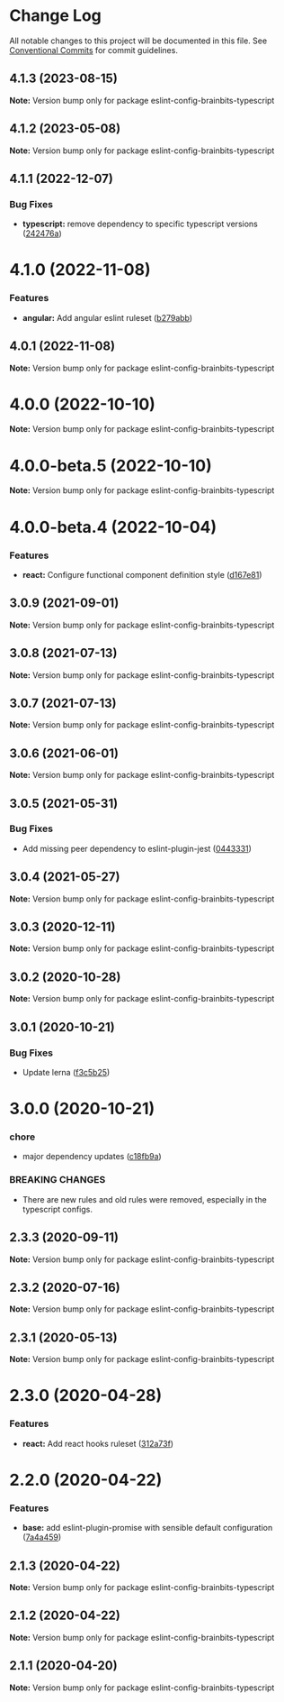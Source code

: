 # Change Log

All notable changes to this project will be documented in this file.
See [Conventional Commits](https://conventionalcommits.org) for commit guidelines.

## 4.1.3 (2023-08-15)

**Note:** Version bump only for package eslint-config-brainbits-typescript





## 4.1.2 (2023-05-08)

**Note:** Version bump only for package eslint-config-brainbits-typescript





## 4.1.1 (2022-12-07)


### Bug Fixes

* **typescript:** remove dependency to specific typescript versions ([242476a](https://github.com/brainbits/eslint-config-brainbits/commit/242476a6f08bf256f74ecf9a88a56ced1ccd63d8))





# 4.1.0 (2022-11-08)


### Features

* **angular:** Add angular eslint ruleset ([b279abb](https://github.com/brainbits/eslint-config-brainbits/commit/b279abb5effae7153038fa2ab4d3850b326dc397))





## 4.0.1 (2022-11-08)

**Note:** Version bump only for package eslint-config-brainbits-typescript





# 4.0.0 (2022-10-10)

**Note:** Version bump only for package eslint-config-brainbits-typescript





# 4.0.0-beta.5 (2022-10-10)

**Note:** Version bump only for package eslint-config-brainbits-typescript





# 4.0.0-beta.4 (2022-10-04)


### Features

* **react:** Configure functional component definition style ([d167e81](https://github.com/brainbits/eslint-config-brainbits/commit/d167e81b04f14dafac47c2087e16ce60ad3a2a62))





## 3.0.9 (2021-09-01)

**Note:** Version bump only for package eslint-config-brainbits-typescript





## 3.0.8 (2021-07-13)

**Note:** Version bump only for package eslint-config-brainbits-typescript





## 3.0.7 (2021-07-13)

**Note:** Version bump only for package eslint-config-brainbits-typescript





## 3.0.6 (2021-06-01)

**Note:** Version bump only for package eslint-config-brainbits-typescript





## 3.0.5 (2021-05-31)


### Bug Fixes

* Add missing peer dependency to eslint-plugin-jest ([0443331](https://github.com/brainbits/eslint-config-brainbits/commit/0443331145e725022703e0dd94f01f2ec1ee787e))





## 3.0.4 (2021-05-27)

**Note:** Version bump only for package eslint-config-brainbits-typescript





## 3.0.3 (2020-12-11)

**Note:** Version bump only for package eslint-config-brainbits-typescript





## 3.0.2 (2020-10-28)

**Note:** Version bump only for package eslint-config-brainbits-typescript





## 3.0.1 (2020-10-21)


### Bug Fixes

* Update lerna ([f3c5b25](https://github.com/brainbits/eslint-config-brainbits/commit/f3c5b2595ba8b1c33182447860750e60a2d7e964))





# 3.0.0 (2020-10-21)


### chore

* major dependency updates ([c18fb9a](https://github.com/brainbits/eslint-config-brainbits/commit/c18fb9a79b4e47b6623c3e3e077fa3c867a80f14))


### BREAKING CHANGES

* There are new rules and old rules were removed, especially in the typescript configs.





## 2.3.3 (2020-09-11)

**Note:** Version bump only for package eslint-config-brainbits-typescript





## 2.3.2 (2020-07-16)

**Note:** Version bump only for package eslint-config-brainbits-typescript





## 2.3.1 (2020-05-13)

**Note:** Version bump only for package eslint-config-brainbits-typescript





# 2.3.0 (2020-04-28)


### Features

* **react:** Add react hooks ruleset ([312a73f](https://github.com/brainbits/eslint-config-brainbits/commit/312a73f16e3ed6e650c119abdcb0280d37944576))





# 2.2.0 (2020-04-22)


### Features

* **base:** add eslint-plugin-promise with sensible default configuration ([7a4a459](https://github.com/brainbits/eslint-config-brainbits/commit/7a4a4592bf670da067dacc0ec0f99b8b4d365f6c))





## 2.1.3 (2020-04-22)

**Note:** Version bump only for package eslint-config-brainbits-typescript





## 2.1.2 (2020-04-22)

**Note:** Version bump only for package eslint-config-brainbits-typescript





## 2.1.1 (2020-04-20)

**Note:** Version bump only for package eslint-config-brainbits-typescript
